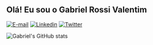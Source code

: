 ## Olá! Eu sou o Gabriel Rossi Valentim 

[![E-mail](https://img.shields.io/badge/Gmail-D14836?style=for-the-badge&logo=gmail&logoColor=white)]()
[![Linkedin](https://img.shields.io/badge/LinkedIn-0077B5?style=for-the-badge&logo=linkedin&logoColor=white)](https://br.linkedin.com/in/gabriel-rossi-valentim-073b6895)
[![Twitter](https://img.shields.io/badge/Twitter-1DA1F2?style=for-the-badge&logo=twitter&logoColor=white)](https://twitter.com/Mascoteee)


![Gabriel's GitHub stats](https://github-readme-stats.vercel.app/api?username=GabrielRossiValentim&show_icons=true&theme=radical)
